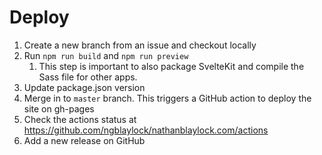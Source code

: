 # Deploy

1. Create a new branch from an issue and checkout locally
2. Run `npm run build` and `npm run preview`
   1. This step is important to also package SvelteKit and compile the Sass file for other apps.
3. Update package.json version
4. Merge in to `master` branch. This triggers a GitHub action to deploy the site on gh-pages
5. Check the actions status at https://github.com/ngblaylock/nathanblaylock.com/actions
6. Add a new release on GitHub